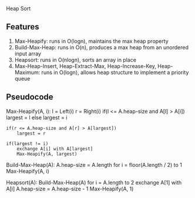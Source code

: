 Heap Sort

Features
-------------------------
1. Max-Heapify: runs in O(logn), maintains the max heap property
2. Build-Max-Heap: runs in O(n), produces a max heap from an unordered input array
3. Heapsort: runs in O(nlogn), sorts an array in place
4. Max-Heap-Insert, Heap-Extract-Max, Heap-Increase-Key, Heap-Maximum: runs in O(logn), allows heap structure to implement a priority queue

Pseudocode
-------------------------
Max-Heapify(A, i):
    l = Left(i)
    r = Right(i)
    if(l <= A.heap-size and A[l] > A[i])
        largest = l
    else
        largest = i

    if(r <= A.heap-size and A[r] > A[largest])
        largest = r

    if(largest != i)
        exchange A[i] with A[largest]
        Max-Heapify(A, largest)

Build-Max-Heap(A):
    A.heap-size = A.length
    for i = floor(A.length / 2) to 1
        Max-Heapify(A, i)

Heapsort(A):
    Build-Max-Heap(A)
    for i = A.length to 2
        exchange A[1] with A[i]
        A.heap-size = A.heap-size - 1
        Max-Heapify(A, 1)

